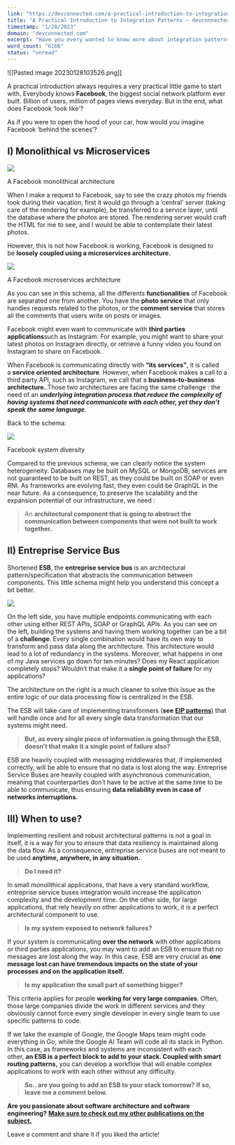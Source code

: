 ```yaml
---
link: "https://devconnected.com/a-practical-introduction-to-integration-patterns/"
title: "A Practical Introduction to Integration Patterns – devconnected"
timestamp: "1/28/2023"
domain: "devconnected.com"
excerpt: "Have you every wanted to know more about integration patterns in software engineering? Here's the introduction yoy have always wanted."
word_count: "6166"
status: "unread"
---
```

![[Pasted image 20230128103526.png]]

A practical introduction always requires a very practical little game to start with. Everybody knows **Facebook**, the biggest social network platform ever built. Billion of users, million of pages views everyday. But in the end, what does Facebook ‘look like’?

As if you were to open the hood of your car, how would you imagine Facebook ‘behind the scenes’?

## I) Monolithical vs Microservices

![](https://devconnected.com/wp-content/uploads/2019/04/Facebook-mono.png)

  
A Facebook monolithical architecture

When I make a request to Facebook, say to see the crazy photos my friends took during their vacation, first it would go through a ‘central’ server (taking care of the rendering for example), be transferred to a service layer, until the database where the photos are stored. The rendering server would craft the HTML for me to see, and I would be able to contemplate their latest photos.

However, this is not how Facebook is working, Facebook is designed to be **loosely coupled using a microservices architecture.**

![](https://i0.wp.com/devconnected.com/wp-content/uploads/2019/04/Facebook-micro.png?fit=1024%2C353)

  
A Facebook microservices architecture

As you can see in this schema, all the differents **functionalities** of Facebook are separated one from another. You have the **photo service** that only handles requests related to the photos, or the **comment service** that stores all the comments that users write on posts or images.

Facebook might even want to communicate with **third parties applications**such as Instagram. For example, you might want to share your latest photos on Instagram directly, or retrieve a funny video you found on Instagram to share on Facebook.

When Facebook is communicating directly with **“its services”**, it is called a **service oriented architecture**. However, when Facebook makes a call to a third party API, such as Instagram, we call that a **business-to-business architecture.**.Those two architectures are facing the same challenge : the need of an ***underlying integration process that reduce the complexity of having systems that need communicate with each other, yet they don’t speak the same language***.

Back to the schema:

![](https://i0.wp.com/devconnected.com/wp-content/uploads/2019/04/System-Diversity.png?fit=1024%2C394)

  
Facebook system diversity

Compared to the previous schema, we can clearly notice the system heterogeneity. Databases may be built on MySQL or MongoDB, services are not guaranteed to be built on REST, as they could be built on SOAP or even RNI. As frameworks are evolving fast, they even could be GraphQL in the near future. As a consequence, to preserve the scalability and the expansion potential of our infrastructure, we need :

> An **architectural component that is going to abstract the communication between components that were not built to work together.**

## II) Entreprise Service Bus

Shortened **ESB**, the **entreprise service bus** is an architectural pattern/specification that abstracts the communication between components. This little schema might help you understand this concept a bit better.

![](https://i2.wp.com/devconnected.com/wp-content/uploads/2019/04/Enterprise-service-bus.png?fit=1024%2C367)

On the left side, you have multiple endpoints communicating with each other using either REST APIs, SOAP or GraphQL APIs. As you can see on the left, building the systems and having them working together can be a bit of a **challenge**. Every single combination would have its own way to transform and pass data along the architecture. This architecture would lead to a lot of redundancy in the systems. Moreover, what happens in one of my Java services go down for ten minutes? Does my React application completely stops? Wouldn’t that make it a **single point of failure** for my applications?

The architecture on the right is a much cleaner to solve this issue as the entire logic of our data processing flow is centralized in the ESB.

The ESB will take care of implementing transformers (**see** [**EIP patterns**](https://www.enterpriseintegrationpatterns.com/)) that will handle once and for all every single data transformation that our systems might need.

> **But, as every single piece of information is going through the ESB, doesn’t that make it a single point of failure also?**

ESB are heavily coupled with messaging middlewares that, if implemented correctly, will be able to ensure that no data is lost along the way. Entreprise Service Buses are heavily coupled with asynchronous communication, meaning that counterparties don’t have to be active at the same time to be able to communicate, thus ensuring **data reliability even in case of networks interruptions.**

## III) When to use?

Implementing resilient and robust architectural patterns is not a goal in itself, it is a way for you to ensure that data resiliency is maintained along the data flow. As a consequence, entreprise service buses are not meant to be used **anytime, anywhere, in any situation.**

> **Do I need it?**

In small monolithical applications, that have a very standard workflow, entreprise service buses integration would increase the application complexity and the development time. On the other side, for large applications, that rely heavily on other applications to work, it is a perfect architectural component to use.

> **Is my system exposed to network failures?**

If your system is communicating **over the network** with other applications or third parties applications, you may want to add an ESB to ensure that no messages are lost along the way. In this case, ESB are very crucial as **one message lost can have tremendous impacts on the state of your processes and on the application itself.**

> **Is my application the small part of something bigger?**

This criteria applies for people **working for very large companies**. Often, those large companies divide the work in different services and they obviously cannot force every single developer in every single team to use specific patterns to code.

If we take the example of Google, the Google Maps team might code everything in Go, while the Google AI Team will code all its stack in Python. In this case, as frameworks and systems are inconsistent with each other, **an ESB is a perfect block to add to your stack. Coupled with smart routing patterns,** you can develop a workflow that will enable complex applications to work with each other without any difficulty.

> **So.. are you going to add an ESB to your stack tomorrow? If so, leave me a comment below.**

**Are you passionate about software architecture and software engineering?** [**Make sure to check out my other publications on the subject.**](https://medium.com/schkn)

Leave a comment and share it if you liked the article!